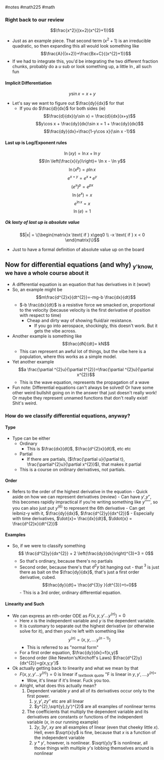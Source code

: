 #notes #math225 #math 


### Right back to our review
$$\frac{x^2}{(x+2)(x^{2}+1)}$$
- Just as an example piece. That second term $(x^{2}+1)$ is an irreducible quadratic, so then expanding this all would look something like $$\frac{A}{(x+2)}+\frac{Bx+C}{(x^{2}+1)}$$
- If we had to integrate this, you'd be integrating the two different fraction chunks, probably do a $u$ sub or look something up, a little $\ln$, all such fun

#### Implicit Differentiation
$$y\sin x = x+y$$
- Let's say we want to figure out $\frac{dy}{dx}$ for that
	- If you do $\frac{d}{dx}$ for both sides (ie)
$$\frac{d}{dx}(y\sin x) = \frac{d}{dx}(x+y)$$
$$y\cos x + \frac{dy}{dx}\sin x = 1 + \frac{dy}{dx}$$
$$\frac{dy}{dx}=\frac{1-y\cos x}{\sin x -1}$$
#### Last up is Log/Exponent rules
$$\ln(xy)= \ln x + \ln y$$
$$\ln \left(\frac{x}{y}\right)= \ln x - \ln y$$
$$\ln(x^{p}) = p\ln x$$
$$e^{x+y}=e^{x}* e^{y}$$
$$(e^{x})^{p}= e^{px}$$
$$\ln(e^{x})=x$$
$$e^{\ln x}=x$$
$$\ln(e)=1$$
##### Ok lasty of last up is absolute value 
$$|x| = \{\begin{matrix}x \text{ if } x\geq0 \\ -x \text{ if } x < 0 \end{matrix}\}$$
- Just to have a formal definition of absolute value up on the board

## Now for differential equations (and why) <sub>y'know, we have a whole course about it</sub>
- A differential equation is an equation that has derivatives in it (wow!)
- So, an example might be $$m\frac{d^{2}x}{dt^{2}}=-mg-b \frac{dx}{dt}$$
	- $-b \frac{dx}{dt}$ is a resistive force we smacked on, proportional to the velocity (because velocity is the first derivative of position with respect to time) 
		- Cheap and dirty way of showing fluid/air resistance.
			- If you go into aerospace, shockingly, this doesn't work. But it gets the vibe across.
- Another example is something like $$\frac{dN}{dt}= kN$$
	- This can represent an awful lot of things, but the vibe here is a population, where this works as a simple model.
- Yet another example
	$$a \frac{\partial ^{2}u}{\partial t^{2}}=\frac{\partial ^{2}u}{\partial x^{2}}$$
	- This is the wave equation, represents the propagation of a wave
- Fun note: Differential equations can't always be solved! Or have some other weird bullshit going on in the answer that just doesn't really work! Or maybe they represent unnamed functions that don't really exist! Shit's weird.

### How do we classify differential equations, anyway?
#### Type
- Type can be either
	- Ordinary
		- This is $\frac{dx}{dt}$, $\frac{d^{2}x}{dt}$, etc etc
	- Partial
		- If there are partials, ($\frac{\partial u}{\partial t}, \frac{\partial^{2}u}{\partial x^{2}}$), that makes it partial
	- This is a course on ordinary derivatives, not partials.
#### Order
- Refers to the order of the highest derivative in the equation 
		- Quick aside on how we can represent derivatives (review)
			- Can have $y'$,$y''$, this becomes rapidly impractical if you're writing something like $y''''''$, so you can also just put $y^{(6)}$ to represent the 6th derivative 
			- Can get leibniz-y with it, $\frac{dy}{dx}$, $\frac{d^{2}y}{dx^{2}}$ 
			- Especially with time derivatives, $\dot{x}= \frac{dx}{dt}$, $\ddot{x} = \frac{d^{2}x}{dt^{2}}$

#### Examples
- So, if we were to classify something $$ \frac{d^{2}y}{dx^{2}} + 2 \left(\frac{dy}{dx}\right)^{3}+3 = 0$$
	- So that's ordinary, because there's no partials
	- Second order, because there's that $d^{2}y$ bit hanging out - that $^{3}$ is just there as bait on the $\frac{dy}{dx}$, that's just a first order derivative, cubed.
$$\frac{dy}{dt}+ \frac{d^{3}y }{dt^{3}}+t=0$$ - This is a 3rd order, ordinary differential equation.
#### Linearity and Such
- We can express an nth-order ODE as $F(x,y,y'...y^{(n)})=0$ 
	- Here $x$ is the independent variable and $y$ is the dependent variable.
	- It is customary to separate out the highest derivative (or otherwise solve for it), and then you're left with something like $$y^{(n)}=(x,y,....y^{(n-1)})$$
		- This is referred to as "normal form"
	- For a first order equation, $\frac{dy}{dx}=f(x,y)$
	- Second order (like Newton's/Kirchoff's Laws) $\frac{d^{2}y}{dx^{2}}=g(x,y,y')$ 
- Ok actually getting back to linearity and what we mean by that
	- $F(x,y,y'...y^{(n)})=0$ is linear if <sub>textbook quote</sub> "F is linear in $y,y',....y^{(n)}$"
		- Wow, it's linear if it's linear. Fuck you too.
	- Alright, what does this actually mean?
		1. Dependent variable $y$ and all of its derivatives occur only to the first power. 
			1. $y,y',zy''$ etc are all linear
			2.  $y^{2},\sqrt{y},(y')^{2}$ are all examples of nonlinear terms
		2. The coefficients that multiply the dependent variable and its derivatives are constants or functions of the independent variable ($x$, in our running example)
			1. $2y,3y',xy$ are all examples of linear (even that cheeky little $x$). Hell, even $\sqrt{x}y$ is fine, because that $x$ is a function of the independent variable
			2. $y*y'$, however, is nonlinear. $\sqrt{y}y'$ is nonlinear, all those things with multiple $y$'s lobbing themselves around is nonlinear